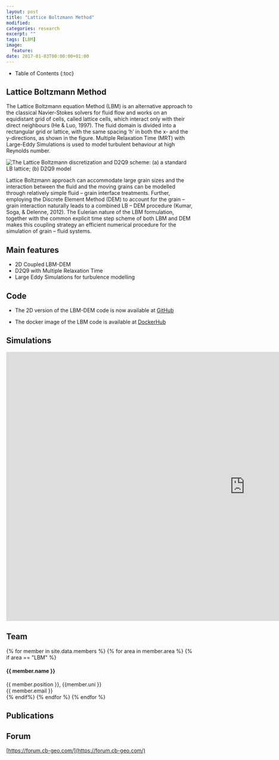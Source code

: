 ```yaml
---
layout: post
title: "Lattice Boltzmann Method"
modified:
categories: research
excerpt: ""
tags: [LBM]
image:
  feature:
date: 2017-01-03T00:00:00+01:00
---
```

* Table of Contents
{:toc}

## Lattice Boltzmann Method

The Lattice Boltzmann equation Method (LBM) is an alternative approach to the classical Navier-Stokes
solvers for fluid flow and works on an equidistant grid  of cells, called lattice cells, which interact only with their direct neighbours (He & Luo, 1997). The fluid domain is divided into a rectangular grid or lattice, with the same spacing ‘h’ in both the x- and the y-directions, as shown in the figure. Multiple Relaxation Time (MRT) with Large-Eddy Simulations is used to model turbulent behaviour at high Reynolds number.

![The Lattice Boltzmann discretization and D2Q9 scheme: (a) a standard LB lattice; (b) D2Q9 model]({{site.url}}/images/cb-geo/research/lbm/d2q9.png)

Lattice Boltzmann approach can accommodate large grain sizes and the interaction between the fluid and the moving grains can be modelled through relatively simple fluid – grain interface treatments. Further,
employing the Discrete Element Method (DEM) to account for the grain – grain interaction naturally leads
to a combined LB – DEM procedure (Kumar, Soga, & Delenne, 2012). The Eulerian nature of the LBM formulation, together with the common explicit time step scheme of both LBM and DEM makes this coupling
strategy an efficient numerical procedure for the simulation of grain – fluid systems.

## Main features

* 2D Coupled LBM-DEM
* D2Q9 with Multiple Relaxation Time
* Large Eddy Simulations for turbulence modelling

## Code

* The 2D version of the LBM-DEM code is now available at [GitHub](https://www.github.com/cb-geo/2d-lbm-dem) 

* The docker image of the LBM code is available at [DockerHub](https://hub.docker.com/r/cbgeo/lbmdem/)

## Simulations

<iframe width="1280" height="720" src="https://www.youtube.com/embed/videoseries?list=PLi1zSZT1LUhD5cXf-UBK6WOebbMzcIznz" frameborder="0" allowfullscreen></iframe>

## Team
<!-- Team filled from _data/members.yaml-->
   <div class="team">
    {% for member in site.data.members %}
      {% for area in member.area %}
        {% if area == "LBM" %}
          <div class="user">
            <div class="userimg" style="background-image:url('{{ site.baseurl }}/images/cb-geo/team/{{ member.image }}')">
            </div>
            <h4>{{ member.name }}</h4>	
            {{ member.position }}, {{member.uni }}<br/>
	 <a h   ref="mailto:{{ member.email }}">{{ member.email }}</a>
          </div>
        {% endif%}
      {% endfor %}
    {% endfor %}
   </div>
<!-- End team -->

## Publications

## Forum
[https://forum.cb-geo.com/](https://forum.cb-geo.com/)




